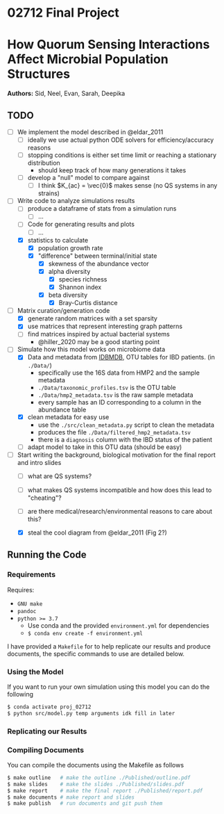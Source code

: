 02712 Final Project
===================

# How Quorum Sensing Interactions Affect Microbial Population Structures

__Authors:__ Sid, Neel, Evan, Sarah, Deepika

## TODO

- [ ] We implement the model described in @eldar_2011
  - [ ] ideally we use actual python ODE solvers for efficiency/accuracy reasons
  - [ ] stopping conditions is either set time limit or reaching a stationary distribution
    - should keep track of how many generations it takes
  - [ ] develop a "null" model to compare against
    - [ ] I think $K_{ac} = \vec{0}$ makes sense (no QS systems in any strains)

- [ ] Write code to analyze simulations results
   - [ ] produce a dataframe of stats from a simulation runs
     - [ ] ...
   - [ ] Code for generating results and plots
     - [ ] ...
   - [x] statistics to calculate
     - [x] population growth rate
     - [x] "difference" between terminal/initial state
       - [x] skewness of the abundance vector
       - [x] alpha diversity
         - [x] species richness
         - [x] Shannon index
       - [x] beta diversity
         - [x] Bray-Curtis distance

- [ ] Matrix curation/generation code
  - [x] generate random matrices with a set sparsity
  - [x] use matrices that represent interesting graph patterns
  - [ ] find matrices inspired by actual bacterial systems
    - @hiller_2020 may be a good starting point

- [ ] Simulate how this model works on microbiome data
  - [x] Data and metadata from [IDBMDB](https://ibdmdb.org/tunnel/public/summary.html), OTU tables for IBD patients. (in `./Data/`)
    - specifically use the 16S data from HMP2 and the sample metadata
    - `./Data/taxonomic_profiles.tsv` is the OTU table
    - `./Data/hmp2_metadata.tsv` is the raw sample metadata
    - every sample has an ID corresponding to a column in the abundance table
  - [x] clean metadata for easy use
    - use the `./src/clean_metadata.py` script to clean the metadata
    - produces the file `./Data/filtered_hmp2_metadata.tsv` 
    - there is a `diagnosis` column with the IBD status of the patient
  - [ ] adapt model to take in this OTU data (should be easy)

- [ ] Start writing the background, biological motivation for the final report and intro slides
  - [ ] what are QS systems?
  - [ ] what makes QS systems incompatible and how does this lead to "cheating"?
  - [ ] are there medical/research/environmental reasons to care about this?
  - [x] steal the cool diagram from @eldar_2011 (Fig 2?)


## Running the Code

### Requirements

Requires:
  - `GNU make`
  - `pandoc`
  - `python >= 3.7`
    - Use conda and the provided `environment.yml` for dependencies
    - `$ conda env create -f environment.yml`

I have provided a `Makefile` for to help replicate our results and produce documents, the specific commands to use are detailed below.

### Using the Model

If you want to run your own simulation using this model you can do the following

```bash
$ conda activate proj_02712
$ python src/model.py temp arguments idk fill in later
```

### Replicating our Results

### Compiling Documents

You can compile the documents using the Makefile as follows

```bash
$ make outline   # make the outline ./Published/outline.pdf
$ make slides    # make the slides ./Published/slides.pdf
$ make report    # make the final report ./Published/report.pdf
$ make documents # make report and slides
$ make publish   # run documents and git push them 
```

